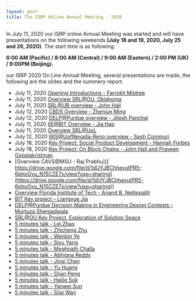 ```yaml
---
layout: post
title: The ISRP Online Annual Meeting - 2020
---
```


In July 11, 2020 our ISRP online Annual Meeting was started and will have presentations on the following weekends **(July 18 and 19, 2020, July 25 and 26, 2020)**. The start time is as following:

**6:00 AM (Pacific) / 8:00 AM (Central) / 9:00 AM (Eastern) / 2:00 PM (UK) / 9:00PM (Beijing).**

our ISRP 2020 On Line Annual Meeting, several presentations are made, the following are the slides and the summery report.

- July 11, 2020 [Opening Introductions - Farrokh Mistree](https://drive.google.com/file/d/1rWe_NWjkcne4Mg_cLRdCgXJQV_DW7mI0/view?usp=sharing)
- July 11, 2020 [Overview SRL@OU, Oklahoma](https://drive.google.com/file/d/1GOnBid_e5tvkb0gOpFSCqD1h3TJ21XDA/view?usp=sharing)
- July 11, 2020 [SRL@UB overview - John Hall](https://drive.google.com/drive/folders/1o-J48K7nEDmF5pm1fRhWmaSi9nM0IWKe?usp=sharing)
- July 12, 2020 [CBDS Overview - Zhenjun Ming](https://drive.google.com/file/d/1-q6Vs7seDuQKgIEVE903C9k0RKAmPcXD/view?usp=sharing)
- July 12, 2020 [DELP@Purdue overview - Jitesh Panchal](https://drive.google.com/file/d/1PF99ajmenoEGtc3zgdSRmydlNMpZlpFX/view?usp=sharing)
- July 11, 2020 [IIE@BIT Overview - Jia Hao](https://drive.google.com/file/d/1eK2BlO0OSSuSuM1IE31Hdb7eMDrOuK_O/view?usp=sharing)
- July 11, 2020 [Overview SRL@UoL](https://drive.google.com/file/d/1WXdPr32wwq--6ZLYk4tVqZ68AiDvfsKL/view?usp=sharing)
- July 12, 2020 [IRIS@UofNevada-Reno overview -  Sesh Commuri](https://drive.google.com/file/d/1m2qCgtVuvXPZINvp6tBuJlbIkt-pncAt/view?usp=sharing)
- July 18, 2020 [Key Project:  Social Product Development - Hannah Forbes](https://drive.google.com/file/d/1c10K42KCktrN1OuYGYbPnakx4uDQeYIA/view?usp=sharing)
- July 18, 2020 [Key Project:  On Block Chains - John Hall and Praveen Gopalakrishnan](https://drive.google.com/file/d/1lzwmp8NkY19Jl0AJBhTFLt8vK-kqh302/view?usp=sharing)
- [Overview CAVS@MSU - Raj Prabhu]([ https://drive.google.com/file/d/1dUYJBChheyutPR5-6phoGvu_N15CZE7x/view?usp=sharing](https://drive.google.com/file/d/1dUYJBChheyutPR5-6phoGvu_N15CZE7x/view?usp=sharing))
- [Overview Florida Institute of Tech - Anand B. Nellippallil](https://drive.google.com/file/d/11qN-Ebld08nRXne13JoTdgH1oFZLhy73/view?usp=sharing)
- [BIT Key project – Liangyue Jia](https://drive.google.com/file/d/1cHSWyW-zDpyjZvbHh9og6DJ6JDN45_1n/view?usp=sharing)
- [DELP@Purdue Decision Making in Engineering Design Contests - Murtuza Shergadwala](https://drive.google.com/file/d/1ZRWYlvlDX4GN5twcM34AZfIANLr2Unfi/view?usp=sharing)
- [SRL@OU Key Project. Exploration of Solution Space](https://drive.google.com/file/d/1jbzv3cIUGgTM_eGl2XK8g_ZYgLs-YFaH/view?usp=sharing)
- [5 minutes talk - Lei Zhao](https://drive.google.com/file/d/18aFHjjD5TufQEvQj3G-BVdezmyAci-4M/view?usp=sharing)
- [5 minutes talk - Zhicheng Zhu](https://drive.google.com/file/d/1xd8A9jYJVwhO-vn45EBOjaQbKworiLLK/view?usp=sharing)
- [5 minutes talk - Wenbin Ye](https://drive.google.com/file/d/1mDnAoXl8UQlewphlb1D6QUp9bkFLhJbP/view?usp=sharing)
- [5 minutes talk - Siyu Yang](https://drive.google.com/file/d/1ZiuGiqtcHIWstjW2bNwYgpJg59u4bByb/view?usp=sharing)
- [5 minutes talk - Meghnath Challa](https://drive.google.com/file/d/1GL9Qhqf2Zn3gugq61cRE6z4Y9BpfyxqL/view?usp=sharing)
- [5 minutes talk - Abhigna Reddy](https://drive.google.com/file/d/1ZtI0pyP7X8YciNU913NlcR3wmGw0CAkl/view?usp=sharing)
- [5 minutes talk - Jinqi Chen](https://drive.google.com/file/d/12E2V17yBlIFnzVNAUOLAtBmQrYu0eajq/view?usp=sharing)
- [5 minutes talk - Yu Huang](https://drive.google.com/file/d/1-uh-G5-ky49qzddn0YlbdwEk3WXLPoBg/view?usp=sharing)
- [5 minutes talk - Shan Peng](https://drive.google.com/file/d/1TDUbGzvzjNm-DbzDtkla5IDvflfpeIJG/view?usp=sharing)
- [5 minutes talk - Hailie Suk](https://drive.google.com/file/d/12xgpmITOUwG5xIfce8CvRVrj8aoaDodg/view?usp=sharing)
- [5 minutes talk - Yanwei Sun](https://drive.google.com/file/d/10nwXzhHh9xLRQw8t_Ff49MkvjXjUUpgz/view?usp=sharing)
- [5 minutes talk - Silai Wan](https://drive.google.com/file/d/1b6s8P9sKIr2oziqHO3KNT3FDJwHgEyVn/view?usp=sharing)



